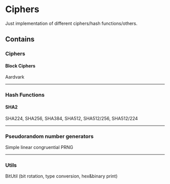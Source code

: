# Ciphers

Just implementation of different ciphers/hash functions/others.

## Contains 
### Ciphers
#### Block Ciphers
Aardvark
***
### Hash Functions
#### SHA2
SHA224, SHA256, SHA384, SHA512, SHA512/256, SHA512/224
***
### Pseudorandom number generators
Simple linear congruential PRNG
***

### Utils
BitUtil (bit rotation, type conversion, hex&binary print)
